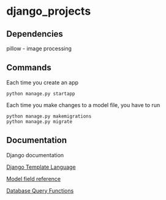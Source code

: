 # django_projects

## Dependencies

pillow - image processing


## Commands

Each time you create an app

    python manage.py startapp

Each time you make changes to a model file, you have to run

    python manage.py makemigrations
    python manage.py migrate

## Documentation

Django documentation

[Django Template Language](https://docs.djangoproject.com/en/5.0/ref/templates/language/)

[Model field reference](https://docs.djangoproject.com/en/5.0/ref/models/fields/)

[Database Query Functions](https://docs.djangoproject.com/en/5.0/topics/db/queries/)
